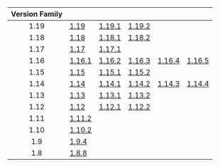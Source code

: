 | Version Family | | | | | |
|:---:|---|---|---|---|---|
| 1.19 | [1.19](https://github.com/BaldGang/spigot-build/releases/download/20221001/spigot-1.19.jar) | [1.19.1](https://github.com/BaldGang/spigot-build/releases/download/20221001/spigot-1.19.1.jar) | [1.19.2](https://github.com/BaldGang/spigot-build/releases/download/20221001/spigot-1.19.2.jar) | | |
| 1.18 | [1.18](https://github.com/BaldGang/spigot-build/releases/download/20221001/spigot-1.18.jar) | [1.18.1](https://github.com/BaldGang/spigot-build/releases/download/20221001/spigot-1.18.1.jar) | [1.18.2](https://github.com/BaldGang/spigot-build/releases/download/20221001/spigot-1.18.2.jar) | | |
| 1.17 | [1.17](https://github.com/BaldGang/spigot-build/releases/download/20221001/spigot-1.17.jar) | [1.17.1](https://github.com/BaldGang/spigot-build/releases/download/20221001/spigot-1.17.1.jar) | | | |
| 1.16 | [1.16.1](https://github.com/BaldGang/spigot-build/releases/download/20221001/spigot-1.16.1.jar) | [1.16.2](https://github.com/BaldGang/spigot-build/releases/download/20221001/spigot-1.16.2.jar) | [1.16.3](https://github.com/BaldGang/spigot-build/releases/download/20221001/spigot-1.16.3.jar) | [1.16.4](https://github.com/BaldGang/spigot-build/releases/download/20221001/spigot-1.16.4.jar) | [1.16.5](https://github.com/BaldGang/spigot-build/releases/download/20221001/spigot-1.16.5.jar) |
| 1.15 | [1.15](https://github.com/BaldGang/spigot-build/releases/download/20221001/spigot-1.15.jar) | [1.15.1](https://github.com/BaldGang/spigot-build/releases/download/20221001/spigot-1.15.1.jar) | [1.15.2](https://github.com/BaldGang/spigot-build/releases/download/20221001/spigot-1.15.2.jar) | | |
| 1.14 | [1.14](https://github.com/BaldGang/spigot-build/releases/download/20221001/spigot-1.14.jar) | [1.14.1](https://github.com/BaldGang/spigot-build/releases/download/20221001/spigot-1.14.1.jar) | [1.14.2](https://github.com/BaldGang/spigot-build/releases/download/20221001/spigot-1.14.2.jar) | [1.14.3](https://github.com/BaldGang/spigot-build/releases/download/20221001/spigot-1.14.3.jar) | [1.14.4](https://github.com/BaldGang/spigot-build/releases/download/20221001/spigot-1.14.4.jar) |
| 1.13 | [1.13](https://github.com/BaldGang/spigot-build/releases/download/20221001/spigot-1.13.jar) | [1.13.1](https://github.com/BaldGang/spigot-build/releases/download/20221001/spigot-1.13.1.jar) | [1.13.2](https://github.com/BaldGang/spigot-build/releases/download/20221001/spigot-1.13.2.jar) | | |
| 1.12 | [1.12](https://github.com/BaldGang/spigot-build/releases/download/20221001/spigot-1.12.jar) | [1.12.1](https://github.com/BaldGang/spigot-build/releases/download/20221001/spigot-1.12.1.jar) | [1.12.2](https://github.com/BaldGang/spigot-build/releases/download/20221001/spigot-1.12.2.jar) | | |
| 1.11 | [1.11.2](https://github.com/BaldGang/spigot-build/releases/download/20221001/spigot-1.11.2.jar) | | | | |
| 1.10 | [1.10.2](https://github.com/BaldGang/spigot-build/releases/download/20221001/spigot-1.10.2.jar) | | | | |
| 1.9 | [1.9.4](https://github.com/BaldGang/spigot-build/releases/download/20221001/spigot-1.9.4.jar) | | | | |
| 1.8 | [1.8.8](https://github.com/BaldGang/spigot-build/releases/download/20221001/spigot-1.8.8.jar) | | | | |
